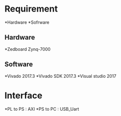 # Requirement
  *Hardware
  *Sofrware
## Hardware
  *Zedboard Zynq-7000
## Software
  *Vivado 2017.3
  *Vivado SDK 2017.3
  *Visual studio 2017
# Interface
  *PL to PS : AXI
  *PS to PC : USB_Uart
